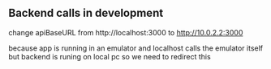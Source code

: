 ## Backend calls in development

change apiBaseURL from http://localhost:3000 to http://10.0.2.2:3000

because app is running in an emulator and localhost calls the emulator itself but backend is runing on local pc so we
need to redirect this
